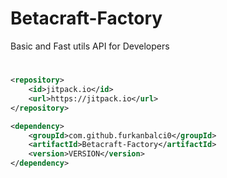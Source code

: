 # Betacraft-Factory
Basic and Fast utils API for Developers

#
```xml
<repository>
	<id>jitpack.io</id>
	<url>https://jitpack.io</url>
</repository>
```

```xml
<dependency>
	<groupId>com.github.furkanbalci0</groupId>
	<artifactId>Betacraft-Factory</artifactId>
	<version>VERSION</version>
</dependency>
```
